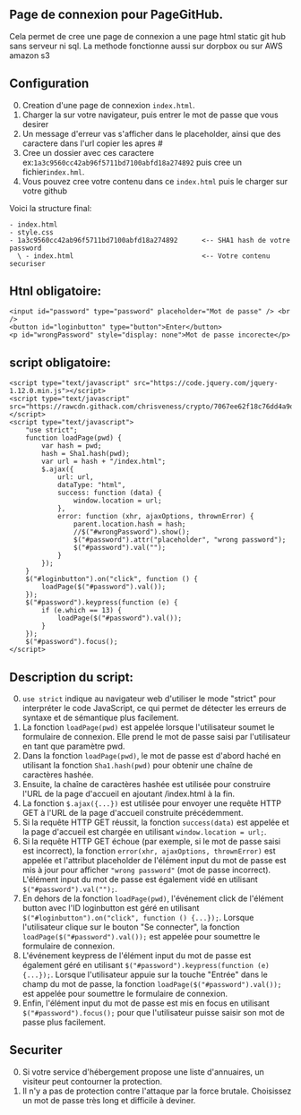 ## Page de connexion pour PageGitHub.

Cela permet de cree une page de connexion a une page html static git hub sans serveur ni sql.
La methode fonctionne aussi sur dorpbox ou sur AWS amazon s3

## Configuration

0. Creation d'une page de connexion `index.html`.
0. Charger la sur votre navigateur, puis entrer le mot de passe que vous desirer
0. Un message d'erreur vas s'afficher dans le placeholder, ainsi que des caractere dans l'url copier les apres #
0. Cree un dossier avec ces caractere ex:`1a3c9560cc42ab96f5711bd7100abfd18a274892` puis cree un fichier`index.hml`. 
0. Vous pouvez cree votre contenu dans ce `index.html` puis le charger sur votre github

Voici la structure final:

```
- index.html
- style.css
- 1a3c9560cc42ab96f5711bd7100abfd18a274892      <-- SHA1 hash de votre password               
  \ - index.html                                <-- Votre contenu securiser
```

## Htnl obligatoire:
```
<input id="password" type="password" placeholder="Mot de passe" /> <br />
<button id="loginbutton" type="button">Enter</button>
<p id="wrongPassword" style="display: none">Mot de passe incorecte</p>
```
 
## script obligatoire:
```
<script type="text/javascript" src="https://code.jquery.com/jquery-1.12.0.min.js"></script>
<script type="text/javascript" src="https://rawcdn.githack.com/chrisveness/crypto/7067ee62f18c76dd4a9d372a00e647205460b62b/sha1.js"></script>
<script type="text/javascript">
    "use strict";
    function loadPage(pwd) {
        var hash = pwd;
        hash = Sha1.hash(pwd);
        var url = hash + "/index.html";
        $.ajax({
            url: url,
            dataType: "html",
            success: function (data) {
                window.location = url;
            },
            error: function (xhr, ajaxOptions, thrownError) {
                parent.location.hash = hash;
                //$("#wrongPassword").show();
                $("#password").attr("placeholder", "wrong password");
                $("#password").val("");
            }
        });
    }
    $("#loginbutton").on("click", function () {
        loadPage($("#password").val());
    });
    $("#password").keypress(function (e) {
        if (e.which == 13) {
            loadPage($("#password").val());
        }
    });
    $("#password").focus();
</script>
```

## Description du script:

0. `use strict` indique au navigateur web d'utiliser le mode "strict" pour interpréter le code JavaScript, ce qui permet de détecter les erreurs de syntaxe et de sémantique plus facilement.
0. La fonction `loadPage(pwd)` est appelée lorsque l'utilisateur soumet le formulaire de connexion. Elle prend le mot de passe saisi par l'utilisateur en tant que paramètre pwd.
0. Dans la fonction `loadPage(pwd)`, le mot de passe est d'abord haché en utilisant la fonction `Sha1.hash(pwd)` pour obtenir une chaîne de caractères hashée.
0. Ensuite, la chaîne de caractères hashée est utilisée pour construire l'URL de la page d'accueil en ajoutant /index.html à la fin.
0. La fonction `$.ajax({...})` est utilisée pour envoyer une requête HTTP GET à l'URL de la page d'accueil construite précédemment.
0. Si la requête HTTP GET réussit, la fonction `success(data)` est appelée et la page d'accueil est chargée en utilisant `window.location = url;`.
0. Si la requête HTTP GET échoue (par exemple, si le mot de passe saisi est incorrect), la fonction `error(xhr, ajaxOptions, thrownError)` est appelée et l'attribut placeholder de l'élément input du mot de passe est mis à jour pour afficher `"wrong password"` (mot de passe incorrect). L'élément input du mot de passe est également vidé en utilisant `$("#password").val("");`.
0. En dehors de la fonction `loadPage(pwd)`, l'événement click de l'élément button avec l'ID loginbutton est géré en utilisant `$("#loginbutton").on("click", function () {...});`. Lorsque l'utilisateur clique sur le bouton "Se connecter", la fonction `loadPage($("#password").val());` est appelée pour soumettre le formulaire de connexion.
0. L'événement keypress de l'élément input du mot de passe est également géré en utilisant `$("#password").keypress(function (e) {...});`. Lorsque l'utilisateur appuie sur la touche "Entrée" dans le champ du mot de passe, la fonction `loadPage($("#password").val());` est appelée pour soumettre le formulaire de connexion.
0. Enfin, l'élément input du mot de passe est mis en focus en utilisant `$("#password").focus();` pour que l'utilisateur puisse saisir son mot de passe plus facilement.

## Securiter

0. Si votre service d'hébergement propose une liste d'annuaires, un visiteur peut contourner la protection.
0. Il n'y a pas de protection contre l'attaque par la force brutale. Choisissez un mot de passe très long et difficile à deviner. 
